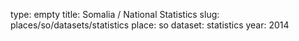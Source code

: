 type: empty
title: Somalia / National Statistics
slug: places/so/datasets/statistics
place: so
dataset: statistics
year: 2014
